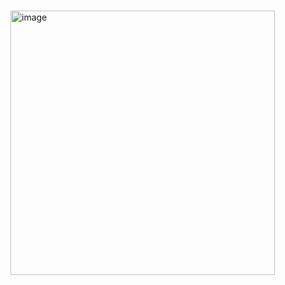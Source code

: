               <img width="423" height="423" alt="image" src="https://github.com/user-attachments/assets/f32c9e11-7c0c-4b28-bdb1-28b06dbe4f7a" />
